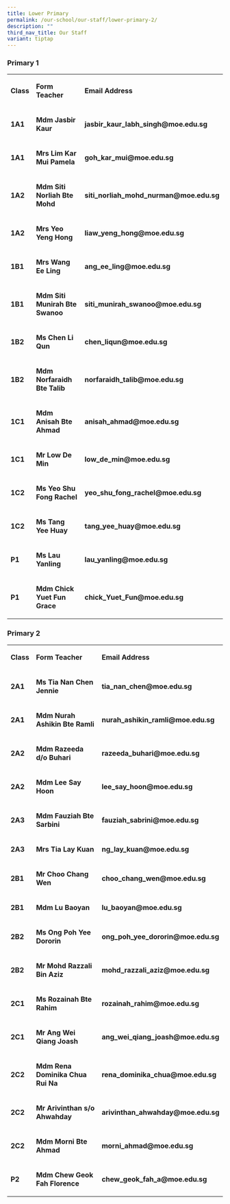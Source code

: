 ```yaml
---
title: Lower Primary
permalink: /our-school/our-staff/lower-primary-2/
description: ""
third_nav_title: Our Staff
variant: tiptap
---
```

<h3><strong>Primary 1</strong></h3><table><tbody><tr><td rowspan="1" colspan="1"><p><strong>Class</strong></p></td><td rowspan="1" colspan="1"><p><strong>Form Teacher</strong></p></td><td rowspan="1" colspan="1"><p><strong>Email Address</strong></p></td></tr><tr><td rowspan="1" colspan="1"><p><strong>1A1</strong></p></td><td rowspan="1" colspan="1"><p><strong>Mdm Jasbir Kaur</strong></p></td><td rowspan="1" colspan="1"><p><strong>jasbir_kaur_labh_singh@moe.edu.sg</strong></p></td></tr><tr><td rowspan="1" colspan="1"><p><strong>1A1</strong></p></td><td rowspan="1" colspan="1"><p><strong>Mrs Lim Kar Mui Pamela</strong></p></td><td rowspan="1" colspan="1"><p><strong>goh_kar_mui@moe.edu.sg</strong></p></td></tr><tr><td rowspan="1" colspan="1"><p><strong>1A2</strong></p></td><td rowspan="1" colspan="1"><p><strong>Mdm Siti Norliah Bte Mohd</strong></p></td><td rowspan="1" colspan="1"><p><strong>siti_norliah_mohd_nurman@moe.edu.sg</strong></p></td></tr><tr><td rowspan="1" colspan="1"><p><strong>1A2</strong></p></td><td rowspan="1" colspan="1"><p><strong>Mrs Yeo Yeng Hong</strong></p></td><td rowspan="1" colspan="1"><p><strong>liaw_yeng_hong@moe.edu.sg</strong></p></td></tr><tr><td rowspan="1" colspan="1"><p><strong>1B1</strong></p></td><td rowspan="1" colspan="1"><p><strong>Mrs Wang Ee Ling</strong></p></td><td rowspan="1" colspan="1"><p><strong>ang_ee_ling@moe.edu.sg</strong></p></td></tr><tr><td rowspan="1" colspan="1"><p><strong>1B1</strong></p></td><td rowspan="1" colspan="1"><p><strong>Mdm Siti Munirah Bte Swanoo</strong></p></td><td rowspan="1" colspan="1"><p><strong>siti_munirah_swanoo@moe.edu.sg</strong></p></td></tr><tr><td rowspan="1" colspan="1"><p><strong>1B2</strong></p></td><td rowspan="1" colspan="1"><p><strong>Ms Chen Li Qun</strong></p></td><td rowspan="1" colspan="1"><p><strong>chen_liqun@moe.edu.sg</strong></p></td></tr><tr><td rowspan="1" colspan="1"><p><strong>1B2</strong></p></td><td rowspan="1" colspan="1"><p><strong>Mdm Norfaraidh Bte Talib</strong></p></td><td rowspan="1" colspan="1"><p><strong>norfaraidh_talib@moe.edu.sg</strong></p></td></tr><tr><td rowspan="1" colspan="1"><p><strong>1C1</strong></p></td><td rowspan="1" colspan="1"><p><strong>Mdm Anisah Bte Ahmad</strong></p></td><td rowspan="1" colspan="1"><p><strong>anisah_ahmad@moe.edu.sg</strong></p></td></tr><tr><td rowspan="1" colspan="1"><p><strong>1C1</strong></p></td><td rowspan="1" colspan="1"><p><strong>Mr Low De Min</strong></p></td><td rowspan="1" colspan="1"><p><strong>low_de_min@moe.edu.sg</strong></p></td></tr><tr><td rowspan="1" colspan="1"><p><strong>1C2</strong></p></td><td rowspan="1" colspan="1"><p><strong>Ms Yeo Shu Fong Rachel</strong></p></td><td rowspan="1" colspan="1"><p><strong>yeo_shu_fong_rachel@moe.edu.sg</strong></p></td></tr><tr><td rowspan="1" colspan="1"><p><strong>1C2</strong></p></td><td rowspan="1" colspan="1"><p><strong>Ms Tang Yee Huay</strong></p></td><td rowspan="1" colspan="1"><p><strong>tang_yee_huay@moe.edu.sg</strong></p></td></tr><tr><td rowspan="1" colspan="1"><p><strong>P1</strong></p></td><td rowspan="1" colspan="1"><p><strong>Ms Lau Yanling</strong></p></td><td rowspan="1" colspan="1"><p><strong>lau_yanling@moe.edu.sg</strong></p></td></tr><tr><td rowspan="1" colspan="1"><p><strong>P1</strong></p></td><td rowspan="1" colspan="1"><p><strong>Mdm Chick Yuet Fun Grace</strong></p></td><td rowspan="1" colspan="1"><p><strong>chick_Yuet_Fun@moe.edu.sg</strong></p></td></tr></tbody></table><h3><strong>Primary 2</strong></h3><table><tbody><tr><td rowspan="1" colspan="1"><p><strong>Class</strong></p></td><td rowspan="1" colspan="1"><p><strong>Form Teacher</strong></p></td><td rowspan="1" colspan="1"><p><strong>Email Address</strong></p></td></tr><tr><td rowspan="1" colspan="1"><p><strong>2A1</strong></p></td><td rowspan="1" colspan="1"><p><strong>Ms Tia Nan Chen Jennie</strong></p></td><td rowspan="1" colspan="1"><p><strong>tia_nan_chen@moe.edu.sg</strong></p></td></tr><tr><td rowspan="1" colspan="1"><p><strong>2A1</strong></p></td><td rowspan="1" colspan="1"><p><strong>Mdm Nurah Ashikin Bte Ramli</strong></p></td><td rowspan="1" colspan="1"><p><strong>nurah_ashikin_ramli@moe.edu.sg</strong></p></td></tr><tr><td rowspan="1" colspan="1"><p><strong>2A2</strong></p></td><td rowspan="1" colspan="1"><p><strong>Mdm Razeeda d/o Buhari</strong></p></td><td rowspan="1" colspan="1"><p><strong>razeeda_buhari@moe.edu.sg</strong></p></td></tr><tr><td rowspan="1" colspan="1"><p><strong>2A2</strong></p></td><td rowspan="1" colspan="1"><p><strong>Mdm Lee Say Hoon</strong></p></td><td rowspan="1" colspan="1"><p><strong>lee_say_hoon@moe.edu.sg</strong></p></td></tr><tr><td rowspan="1" colspan="1"><p><strong>2A3</strong></p></td><td rowspan="1" colspan="1"><p><strong>Mdm Fauziah Bte Sarbini</strong></p></td><td rowspan="1" colspan="1"><p><strong>fauziah_sabrini@moe.edu.sg</strong></p></td></tr><tr><td rowspan="1" colspan="1"><p><strong>2A3</strong></p></td><td rowspan="1" colspan="1"><p><strong>Mrs Tia Lay Kuan</strong></p></td><td rowspan="1" colspan="1"><p><strong>ng_lay_kuan@moe.edu.sg</strong></p></td></tr><tr><td rowspan="1" colspan="1"><p><strong>2B1</strong></p></td><td rowspan="1" colspan="1"><p><strong>Mr Choo Chang Wen</strong></p></td><td rowspan="1" colspan="1"><p><strong>choo_chang_wen@moe.edu.sg</strong></p></td></tr><tr><td rowspan="1" colspan="1"><p><strong>2B1</strong></p></td><td rowspan="1" colspan="1"><p><strong>Mdm Lu Baoyan</strong></p></td><td rowspan="1" colspan="1"><p><strong>lu_baoyan@moe.edu.sg</strong></p></td></tr><tr><td rowspan="1" colspan="1"><p><strong>2B2</strong></p></td><td rowspan="1" colspan="1"><p><strong>Ms Ong Poh Yee Dororin</strong></p></td><td rowspan="1" colspan="1"><p><strong>ong_poh_yee_dororin@moe.edu.sg</strong></p></td></tr><tr><td rowspan="1" colspan="1"><p><strong>2B2</strong></p></td><td rowspan="1" colspan="1"><p><strong>Mr Mohd Razzali Bin Aziz</strong></p></td><td rowspan="1" colspan="1"><p><strong>mohd_razzali_aziz@moe.edu.sg</strong></p></td></tr><tr><td rowspan="1" colspan="1"><p><strong>2C1</strong></p></td><td rowspan="1" colspan="1"><p><strong>Ms Rozainah Bte Rahim</strong></p></td><td rowspan="1" colspan="1"><p><strong>rozainah_rahim@moe.edu.sg</strong></p></td></tr><tr><td rowspan="1" colspan="1"><p><strong>2C1</strong></p></td><td rowspan="1" colspan="1"><p><strong>Mr Ang Wei Qiang Joash</strong></p></td><td rowspan="1" colspan="1"><p><strong>ang_wei_qiang_joash@moe.edu.sg</strong></p></td></tr><tr><td rowspan="1" colspan="1"><p><strong>2C2</strong></p></td><td rowspan="1" colspan="1"><p><strong>Mdm Rena Dominika Chua Rui Na</strong></p></td><td rowspan="1" colspan="1"><p><strong>rena_dominika_chua@moe.edu.sg</strong></p></td></tr><tr><td rowspan="1" colspan="1"><p><strong>2C2</strong></p></td><td rowspan="1" colspan="1"><p><strong>Mr Arivinthan s/o Ahwahday</strong></p></td><td rowspan="1" colspan="1"><p><strong>arivinthan_ahwahday@moe.edu.sg</strong></p></td></tr><tr><td rowspan="1" colspan="1"><p><strong>2C2</strong></p></td><td rowspan="1" colspan="1"><p><strong>Mdm Morni Bte Ahmad</strong></p></td><td rowspan="1" colspan="1"><p><strong>morni_ahmad@moe.edu.sg</strong></p></td></tr><tr><td rowspan="1" colspan="1"><p><strong>P2</strong></p></td><td rowspan="1" colspan="1"><p><strong>Mdm Chew Geok Fah Florence</strong></p></td><td rowspan="1" colspan="1"><p><strong>chew_geok_fah_a@moe.edu.sg</strong></p></td></tr></tbody></table><p></p>